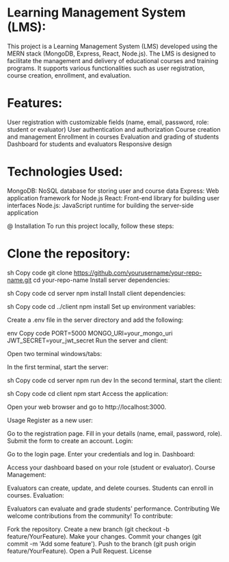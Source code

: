 


# Learning Management System (LMS):

This project is a Learning Management System (LMS) developed using the MERN stack (MongoDB, Express, React, Node.js). The LMS is designed to facilitate the management and delivery of educational courses and training programs. It supports various functionalities such as user registration, course creation, enrollment, and evaluation.

# Features:
User registration with customizable fields (name, email, password, role: student or evaluator)
User authentication and authorization
Course creation and management
Enrollment in courses
Evaluation and grading of students
Dashboard for students and evaluators
Responsive design


# Technologies Used:
MongoDB: NoSQL database for storing user and course data
Express: Web application framework for Node.js
React: Front-end library for building user interfaces
Node.js: JavaScript runtime for building the server-side application

@ Installation
To run this project locally, follow these steps:

# Clone the repository:

sh
Copy code
git clone https://github.com/yourusername/your-repo-name.git
cd your-repo-name
Install server dependencies:

sh
Copy code
cd server
npm install
Install client dependencies:

sh
Copy code
cd ../client
npm install
Set up environment variables:

Create a .env file in the server directory and add the following:

env
Copy code
PORT=5000
MONGO_URI=your_mongo_uri
JWT_SECRET=your_jwt_secret
Run the server and client:

Open two terminal windows/tabs:

In the first terminal, start the server:

sh
Copy code
cd server
npm run dev
In the second terminal, start the client:

sh
Copy code
cd client
npm start
Access the application:

Open your web browser and go to http://localhost:3000.

Usage
Register as a new user:

Go to the registration page.
Fill in your details (name, email, password, role).
Submit the form to create an account.
Login:

Go to the login page.
Enter your credentials and log in.
Dashboard:

Access your dashboard based on your role (student or evaluator).
Course Management:

Evaluators can create, update, and delete courses.
Students can enroll in courses.
Evaluation:

Evaluators can evaluate and grade students' performance.
Contributing
We welcome contributions from the community! To contribute:

Fork the repository.
Create a new branch (git checkout -b feature/YourFeature).
Make your changes.
Commit your changes (git commit -m 'Add some feature').
Push to the branch (git push origin feature/YourFeature).
Open a Pull Request.
License
